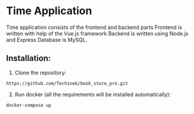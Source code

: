 # Time Application

Time application consists of the frontend and backend parts
Frontend is written with help of the Vue.js framework
Backend is written using Node.js and Express
Database is MySQL.

## Installation:
1. Clone the repository:
```
https://github.com/Techinek/book_store_pro.git
```
2. Run docker (all the requirements will be installed automatically):
```
docker-compose up
```
